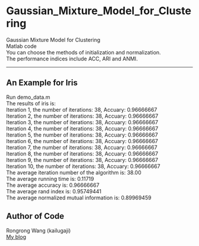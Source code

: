 # Gaussian_Mixture_Model_for_Clustering   
Gaussian Mixture Model for Clustering   
Matlab code  
You can choose the methods of initialization and normalization.  
The performance indices include ACC, ARI and ANMI.  
****  
## An Example for Iris  
Run demo_data.m  
The results of iris is:  
Iteration  1, the number of iterations: 38, Accuary: 0.96666667  
Iteration  2, the number of iterations: 38, Accuary: 0.96666667  
Iteration  3, the number of iterations: 38, Accuary: 0.96666667  
Iteration  4, the number of iterations: 38, Accuary: 0.96666667  
Iteration  5, the number of iterations: 38, Accuary: 0.96666667  
Iteration  6, the number of iterations: 38, Accuary: 0.96666667  
Iteration  7, the number of iterations: 38, Accuary: 0.96666667  
Iteration  8, the number of iterations: 38, Accuary: 0.96666667  
Iteration  9, the number of iterations: 38, Accuary: 0.96666667  
Iteration 10, the number of iterations: 38, Accuary: 0.96666667  
The average iteration number of the algorithm is: 38.00  
The average running time is: 0.11719  
The average accuracy is: 0.96666667  
The average rand index is: 0.95749441  
The average normalized mutual information is: 0.89969459  
## Author of Code  
Rongrong Wang (kailugaji)   
[My blog](https://www.cnblogs.com/kailugaji/)  
